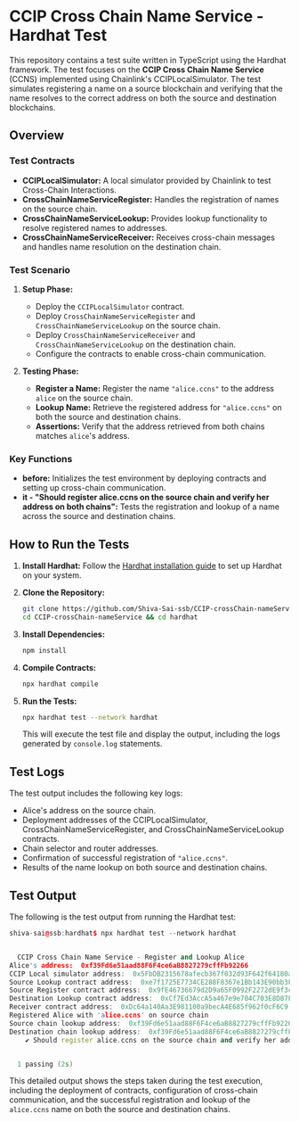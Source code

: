 # CCIP Cross Chain Name Service - Hardhat Test

This repository contains a test suite written in TypeScript using the Hardhat framework. The test focuses on the **CCIP Cross Chain Name Service** (CCNS) implemented using Chainlink's CCIPLocalSimulator. The test simulates registering a name on a source blockchain and verifying that the name resolves to the correct address on both the source and destination blockchains.

## Overview

### Test Contracts

- **CCIPLocalSimulator:** A local simulator provided by Chainlink to test Cross-Chain Interactions.
- **CrossChainNameServiceRegister:** Handles the registration of names on the source chain.
- **CrossChainNameServiceLookup:** Provides lookup functionality to resolve registered names to addresses.
- **CrossChainNameServiceReceiver:** Receives cross-chain messages and handles name resolution on the destination chain.

### Test Scenario

1. **Setup Phase:**

   - Deploy the `CCIPLocalSimulator` contract.
   - Deploy `CrossChainNameServiceRegister` and `CrossChainNameServiceLookup` on the source chain.
   - Deploy `CrossChainNameServiceReceiver` and `CrossChainNameServiceLookup` on the destination chain.
   - Configure the contracts to enable cross-chain communication.

2. **Testing Phase:**
   - **Register a Name:** Register the name `"alice.ccns"` to the address `alice` on the source chain.
   - **Lookup Name:** Retrieve the registered address for `"alice.ccns"` on both the source and destination chains.
   - **Assertions:** Verify that the address retrieved from both chains matches `alice`'s address.

### Key Functions

- **before:** Initializes the test environment by deploying contracts and setting up cross-chain communication.
- **it - "Should register alice.ccns on the source chain and verify her address on both chains":** Tests the registration and lookup of a name across the source and destination chains.

## How to Run the Tests

1. **Install Hardhat:**
   Follow the [Hardhat installation guide](https://hardhat.org/getting-started/) to set up Hardhat on your system.

2. **Clone the Repository:**

   ```bash
   git clone https://github.com/Shiva-Sai-ssb/CCIP-crossChain-nameService.git
   cd CCIP-crossChain-nameService && cd hardhat
   ```

3. **Install Dependencies:**

   ```bash
   npm install
   ```

4. **Compile Contracts:**

   ```bash
   npx hardhat compile
   ```

5. **Run the Tests:**

   ```bash
   npx hardhat test --network hardhat
   ```

   This will execute the test file and display the output, including the logs generated by `console.log` statements.

## Test Logs

The test output includes the following key logs:

- Alice's address on the source chain.
- Deployment addresses of the CCIPLocalSimulator, CrossChainNameServiceRegister, and CrossChainNameServiceLookup contracts.
- Chain selector and router addresses.
- Confirmation of successful registration of `"alice.ccns"`.
- Results of the name lookup on both source and destination chains.

## Test Output

The following is the test output from running the Hardhat test:

```c++
shiva-sai@ssb:hardhat$ npx hardhat test --network hardhat


  CCIP Cross Chain Name Service - Register and Lookup Alice
Alice's address:  0xf39Fd6e51aad88F6F4ce6aB8827279cffFb92266
CCIP Local simulator address:  0x5FbDB2315678afecb367f032d93F642f64180aa3
Source Lookup contract address:  0xe7f1725E7734CE288F8367e1Bb143E90bb3F0512
Source Register contract address:  0x9fE46736679d2D9a65F0992F2272dE9f3c7fa6e0
Destination Lookup contract address:  0xCf7Ed3AccA5a467e9e704C703E8D87F634fB0Fc9
Receiver contract address:  0xDc64a140Aa3E981100a9becA4E685f962f0cF6C9
Registered Alice with 'alice.ccns' on source chain
Source chain lookup address:  0xf39Fd6e51aad88F6F4ce6aB8827279cffFb92266
Destination chain lookup address:  0xf39Fd6e51aad88F6F4ce6aB8827279cffFb92266
    ✔ Should register alice.ccns on the source chain and verify her address on both chains


  1 passing (2s)
```

This detailed output shows the steps taken during the test execution, including the deployment of contracts, configuration of cross-chain communication, and the successful registration and lookup of the `alice.ccns` name on both the source and destination chains.
